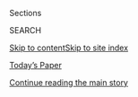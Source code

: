 <div id="app">

<div>

<div class="NYTAppHideMasthead css-1r6wvpq e1suatyy0">

<div class="section css-ui9rw0 e1suatyy2">

<div class="css-eph4ug er09x8g0">

<div class="css-6n7j50">

</div>

<span class="css-1dv1kvn">Sections</span>

<div class="css-10488qs">

<span class="css-1dv1kvn">SEARCH</span>

</div>

[Skip to content](#site-content)[Skip to site
index](#site-index)

</div>

<div class="css-10698na e1huz5gh0">

</div>

</div>

<div id="masthead-bar-one" class="section hasLinks css-15hmgas e1csuq9d3">

<div class="css-uqyvli e1csuq9d0">

</div>

<div class="css-1uqjmks e1csuq9d1">

</div>

<div class="css-9e9ivx">

[](https://myaccount.nytimes.com/auth/login?response_type=cookie&client_id=vi)

</div>

<div class="css-1bvtpon e1csuq9d2">

[Today’s Paper](https://www.nytimes.com/section/todayspaper)

</div>

</div>

</div>

</div>

<div data-aria-hidden="false">

<div id="site-content" data-role="main">

<div id="top-wrapper" class="css-15p45cc eaca97t0" type="top">

<div id="top-slug" class="css-19x0jxb eaca97t1" hidden="">

Advertisement

</div>

[Continue reading the main
story](#after-top)

<div class="ad top-wrapper" style="text-align:center;height:100%;display:block;min-height:90px">

<div id="top" class="place-ad" data-position="top" data-size-key="top">

</div>

</div>

<div id="after-top">

</div>

</div>

<div id="byline" class="section css-15h4p1b e9abtgs0">

<div class="css-1j21atc e1svk9qx1">

<div class="css-nfcc9b e1svk9qx3">

<div class="css-cnx41t">

![Portrait of Matt
Stevens](https://static01.nyt.com/images/2019/04/03/multimedia/author-matt-stevens/author-matt-stevens-thumbLarge.png)

</div>

<div class="css-vl9dhg e1svk9qx5">

<div class="css-1nrhkj6 e1svk9qx6">

# Matt Stevens

</div>

## <span></span>

Matt Stevens is a political reporter for The New York Times based in New
York. Previously, he covered breaking news and wrote general-assignment
stories on the Express desk. Before coming to The Times, he was a
reporter for The Los Angeles Times, where he wrote about drought, water
and the city’s west side.

</div>

</div>

</div>

<div>

<div id="mid1-wrapper" class="css-1mn4oms eaca97t0" type="rank">

<div id="mid1-slug" class="css-1tag3rd eaca97t1">

Advertisement

</div>

[Continue reading the main
story](#after-mid1)

<div id="mid1" class="ad mid1-wrapper" style="text-align:center;height:100%;display:block">

</div>

<div id="after-mid1">

</div>

</div>

</div>

<div class="css-185go5a e1o5byef0">

<div class="css-15cbhtu">

  - [Latest](#stream-panel)
  - <span class="css-6n7j50">Search</span>
    <div class="control">
    <div class="label-container css-1dv1kvn">
    Search
    </div>
    <div class="css-wm4t3d">
    **<span id="clear-search-input" class="css-1dv1kvn">Clear this text
    input</span>
    </div>
    </div>
    <span class="css-1iovbfw"></span>

<div id="stream-panel" class="section css-8msx5b e1jz0cab1">

<div class="css-13mho3u">

1.  
    
    <div class="css-1cp3ece">
    
    <div class="css-1l4spti">
    
    [](/2020/08/04/nyregion/maloney-torres-ny-congressional-races.html)
    
    <div class="css-79elbk">
    
    ![](https://static01.nyt.com/images/2020/08/04/nyregion/04nyprimaries1/04nyprimaries1-thumbWide.jpg?quality=75&auto=webp&disable=upscale)
    
    </div>
    
    ## After 6 Weeks, Victors Are Declared in 2 N.Y. Congressional Primaries
    
    Representative Carolyn Maloney and Councilman Ritchie Torres won in
    New York City after a Democratic primary that raised concerns about
    mail-in voting.
    
    <div class="css-1nqbnmb ea5icrr0">
    
    By <span class="css-1n7hynb">Jesse McKinley, Shane Goldmacher
    <span>and</span> Matt
    Stevens</span>
    
    </div>
    
    </div>
    
    <div class="css-1lc2l26 e1xfvim33">
    
    </div>
    
    </div>

2.  
    
    <div class="css-1cp3ece">
    
    <div class="css-1l4spti">
    
    [](/2020/07/06/us/politics/supreme-court-popular-vote.html)
    
    <div class="css-79elbk">
    
    ![](https://static01.nyt.com/images/2020/05/29/us/onpolitics-questions/onpolitics-questions-thumbWide.jpg?quality=75&auto=webp&disable=upscale)
    
    </div>
    
    ### <span class="css-m70j1g">On Politics</span>
    
    ## Did the Popular Vote Just Get a Win at the Supreme Court?
    
    The justices’ ruling on faithless electors could indirectly help
    those who want to circumvent the Electoral College entirely.
    
    <div class="css-1nqbnmb ea5icrr0">
    
    By <span class="css-1n7hynb">Maggie Astor <span>and</span> Matt
    Stevens</span>
    
    </div>
    
    </div>
    
    <div class="css-1lc2l26 e1xfvim33">
    
    </div>
    
    </div>

3.  
    
    <div class="css-1cp3ece">
    
    <div class="css-1l4spti">
    
    [](/2020/06/30/us/politics/biden-speech-trump-coronavirus.html)
    
    <div class="css-79elbk">
    
    ![](https://static01.nyt.com/images/2020/06/30/us/politics/30virus-biden1/merlin_174085896_5586475f-cf09-4838-8fe1-a9769800fa13-thumbWide.jpg?quality=75&auto=webp&disable=upscale)
    
    </div>
    
    ## Biden Says Trump ‘Surrendered’ to Coronavirus in Blistering Speech
    
    President Trump’s Democratic opponent criticized him for failing to
    protect the American people from the virus, as it continues to surge
    in many parts of the country.
    
    <div class="css-1nqbnmb ea5icrr0">
    
    By <span class="css-1n7hynb">Matt Stevens <span>and</span> Thomas
    Kaplan</span>
    
    </div>
    
    </div>
    
    <div class="css-1lc2l26 e1xfvim33">
    
    </div>
    
    </div>

4.  
    
    <div class="css-1cp3ece">
    
    <div class="css-1l4spti">
    
    [](/2020/06/29/us/politics/2020-senate-abortion-susan-collins.html)
    
    <div class="css-79elbk">
    
    ![](https://static01.nyt.com/images/2020/06/29/us/politics/29abortion-campaign/merlin_173630982_f9860c30-1352-400c-9f38-0e96996875b5-thumbWide.jpg?quality=75&auto=webp&disable=upscale)
    
    </div>
    
    ## Abortion Rises as a Pivotal Issue for At-Risk Senate Republicans
    
    The Supreme Court’s rejection of a restrictive Louisiana abortion
    law, and Justice Brett M. Kavanaugh’s dissent, may create new
    challenges for Susan Collins and other Republican senators up for
    re-election.
    
    <div class="css-1nqbnmb ea5icrr0">
    
    By <span class="css-1n7hynb">Maggie Astor <span>and</span> Matt
    Stevens</span>
    
    </div>
    
    </div>
    
    <div class="css-1lc2l26 e1xfvim33">
    
    </div>
    
    </div>

5.  
    
    <div class="css-1cp3ece">
    
    <div class="css-1l4spti">
    
    [](/2020/06/25/us/politics/trump-senate-republicans-poll.html)
    
    <div class="css-79elbk">
    
    ![](https://static01.nyt.com/images/2020/06/24/us/-promo-1593037293146/-promo-1593037293146-thumbWide-v5.png?quality=75&auto=webp&disable=upscale)
    
    </div>
    
    ## Trump’s Sagging Popularity Drags Down Republican Senate Candidates
    
    A New York Times/Siena College poll paints a grim picture for
    Republicans in Arizona, Michigan and North Carolina as voters shun
    candidates aligned with the president.
    
    <div class="css-1nqbnmb ea5icrr0">
    
    By <span class="css-1n7hynb">Jonathan Martin <span>and</span> Matt
    Stevens</span>
    
    </div>
    
    </div>
    
    <div class="css-1lc2l26 e1xfvim33">
    
    </div>
    
    </div>

6.  
    
    <div class="css-1cp3ece">
    
    <div class="css-1l4spti">
    
    [](/2020/06/24/us/politics/trump-biden-poll-nyt-upshot-siena-college.html)
    
    <div class="css-79elbk">
    
    ![](https://static01.nyt.com/images/2020/06/23/us/-promo-1592949468987/-promo-1592949468987-thumbWide.jpg?quality=75&auto=webp&disable=upscale)
    
    </div>
    
    ## Biden Takes Dominant Lead as Voters Reject Trump on Virus and Race
    
    A New York Times/Siena College poll finds that Joseph R. Biden Jr.
    is ahead of the president by 14 points, leading among women and
    nonwhite voters and cutting into his support with white voters.
    
    <div class="css-1nqbnmb ea5icrr0">
    
    By <span class="css-1n7hynb">Alexander Burns, Jonathan Martin
    <span>and</span> Matt
    Stevens</span>
    
    </div>
    
    </div>
    
    <div class="css-1lc2l26 e1xfvim33">
    
    </div>
    
    </div>

7.  
    
    <div class="css-1cp3ece">
    
    <div class="css-1l4spti">
    
    [](/2020/06/24/us/politics/cameron-webb-wins-virginia.html)
    
    <div class="css-79elbk">
    
    ![](https://static01.nyt.com/images/2020/06/24/world/24webb-virginia-1/merlin_173862498_02fc8694-fb07-4cad-8409-555072e5de72-thumbWide.jpg?quality=75&auto=webp&disable=upscale)
    
    </div>
    
    ## Virginia Democrats Pick Cameron Webb for a Seat They Think They Can Win Back
    
    If he were to win in the Republican-leaning district in November,
    Dr. Webb, 37, would become the first black physician to have a vote
    in Congress. He will face an opponent who has had trouble
    fund-raising.
    
    <div class="css-1nqbnmb ea5icrr0">
    
    By <span class="css-1n7hynb">Matt
    Stevens</span>
    
    </div>
    
    </div>
    
    <div class="css-1lc2l26 e1xfvim33">
    
    </div>
    
    </div>

8.  
    
    <div class="css-1cp3ece">
    
    <div class="css-1l4spti">
    
    [](/2020/06/22/us/politics/trump-vs-biden-presidential-debates.html)
    
    <div class="css-79elbk">
    
    ![](https://static01.nyt.com/images/2020/06/22/us/politics/22biden-debates/merlin_170553522_c6d3f9df-2004-4ac7-986e-561024decca2-thumbWide.jpg?quality=75&auto=webp&disable=upscale)
    
    </div>
    
    ## University of Michigan Withdraws From Hosting Trump-Biden Debate
    
    The decision comes amid concerns about holding a large gathering
    during the coronavirus pandemic. The debate, scheduled for Oct. 15,
    will instead be held in Miami.
    
    <div class="css-1nqbnmb ea5icrr0">
    
    By <span class="css-1n7hynb">Reid J. Epstein <span>and</span> Matt
    Stevens</span>
    
    </div>
    
    </div>
    
    <div class="css-1lc2l26 e1xfvim33">
    
    </div>
    
    </div>

9.  
    
    <div class="css-1cp3ece">
    
    <div class="css-1l4spti">
    
    [](/article/new-york-phase-reopening.html)
    
    <div class="css-79elbk">
    
    ![](https://static01.nyt.com/images/2020/06/18/nyregion/18nyvirus-phases-explainer-1/merlin_173526807_701b96a7-1f5b-441f-95ed-637fb526117f-thumbWide.jpg?quality=75&auto=webp&disable=upscale)
    
    </div>
    
    ## What Are the Phases of New York’s Reopening Plan?
    
    New York City is preparing to enter Phase 4, which other regions of
    the state already have. Here is our best attempt to explain what it
    all means.
    
    <div class="css-1nqbnmb ea5icrr0">
    
    By <span class="css-1n7hynb">Michael Gold <span>and</span> Matt
    Stevens</span>
    
    </div>
    
    </div>
    
    <div class="css-1lc2l26 e1xfvim33">
    
    </div>
    
    </div>

10. 
    
    <div class="css-1cp3ece">
    
    <div class="css-1l4spti">
    
    [](/2020/06/18/nyregion/phase-2-reopening-nyc.html)
    
    <div class="css-79elbk">
    
    ![](https://static01.nyt.com/images/2020/06/18/nyregion/18nyvirus-phase2/18nyvirus-phase2-thumbWide-v2.jpg?quality=75&auto=webp&disable=upscale)
    
    </div>
    
    ## New York City Will Enter Next Phase of Reopening on Monday, Mayor Says
    
    As many as 300,000 workers are expected to get back to work as
    outdoor dining, in-store shopping and office work resume.
    
    <div class="css-1nqbnmb ea5icrr0">
    
    By <span class="css-1n7hynb">Michael Gold</span>
    
    </div>
    
    </div>
    
    <div class="css-1lc2l26 e1xfvim33">
    
    </div>
    
    </div>

<div class="css-13mho3u">

<div class="css-1t62hi8">

<div class="css-1stvaey">

Show
More

<div>

<div style="border:0;clip:rect(0 0 0 0);height:1px;margin:-1px;overflow:hidden;white-space:nowrap;padding:0;width:1px;position:absolute" data-role="log" data-aria-live="assertive">

</div>

<div style="border:0;clip:rect(0 0 0 0);height:1px;margin:-1px;overflow:hidden;white-space:nowrap;padding:0;width:1px;position:absolute" data-role="log" data-aria-live="assertive">

</div>

<div style="border:0;clip:rect(0 0 0 0);height:1px;margin:-1px;overflow:hidden;white-space:nowrap;padding:0;width:1px;position:absolute" data-role="log" data-aria-live="polite">

</div>

<div style="border:0;clip:rect(0 0 0 0);height:1px;margin:-1px;overflow:hidden;white-space:nowrap;padding:0;width:1px;position:absolute" data-role="log" data-aria-live="polite">

</div>

</div>

</div>

</div>

</div>

</div>

<div class="css-g6hk37 supplemental">

<div id="mid2-wrapper" class="css-10wkyv7 eaca97t0" type="lede">

<div id="mid2-slug" class="css-1tag3rd eaca97t1">

Advertisement

</div>

[Continue reading the main
story](#after-mid2)

<div id="mid2" class="ad mid2-wrapper" style="text-align:center;height:100%;display:block;min-height:250px">

</div>

<div id="after-mid2">

</div>

</div>

## Follow Elsewhere

<div class="module-body">

  - [**<span data-aria-hidden="true">ByMattStevens</span><span class="css-1dv1kvn">twitter
    page for ByMattStevens</span>](https://twitter.com/ByMattStevens)

</div>

## Feedback? Questions?

<div class="css-hftqp3">

Include your name, the article headline, and your message.

</div>

Email Author

</div>

</div>

</div>

</div>

</div>

</div>

## Site Index

<div>

</div>

## Site Information Navigation

  - [© <span>2020</span> <span>The New York Times
    Company</span>](https://help.nytimes.com/hc/en-us/articles/115014792127-Copyright-notice)

<!-- end list -->

  - [NYTCo](https://www.nytco.com/)
  - [Contact
    Us](https://help.nytimes.com/hc/en-us/articles/115015385887-Contact-Us)
  - [Work with us](https://www.nytco.com/careers/)
  - [Advertise](https://nytmediakit.com/)
  - [T Brand Studio](http://www.tbrandstudio.com/)
  - [Your Ad
    Choices](https://www.nytimes.com/privacy/cookie-policy#how-do-i-manage-trackers)
  - [Privacy](https://www.nytimes.com/privacy)
  - [Terms of
    Service](https://help.nytimes.com/hc/en-us/articles/115014893428-Terms-of-service)
  - [Terms of
    Sale](https://help.nytimes.com/hc/en-us/articles/115014893968-Terms-of-sale)
  - [Site
    Map](https://spiderbites.nytimes.com)
  - [Help](https://help.nytimes.com/hc/en-us)
  - [Subscriptions](https://www.nytimes.com/subscription?campaignId=37WXW)

</div>

</div>
